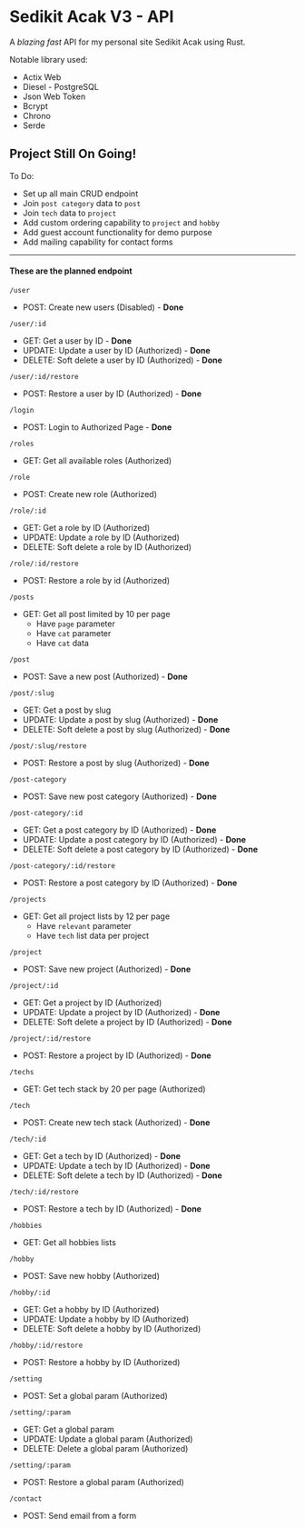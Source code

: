 
# Sedikit Acak V3 - API

A *blazing fast* API for my personal site Sedikit Acak using Rust.

Notable library used:

- Actix Web
- Diesel - PostgreSQL
- Json Web Token
- Bcrypt
- Chrono
- Serde

**Project Still On Going!**
---

To Do:
- Set up all main CRUD endpoint
- Join `post category` data to `post`
- Join `tech` data to `project`
- Add custom ordering capability to `project` and `hobby`
- Add guest account functionality for demo purpose
- Add mailing capability for contact forms

---

#### These are the planned endpoint

`/user`
- POST: Create new users (Disabled) - **Done**

`/user/:id`
- GET: Get a user by ID - **Done**
- UPDATE: Update a user by ID (Authorized) - **Done**
- DELETE: Soft delete a user by ID (Authorized) - **Done**

`/user/:id/restore`
- POST: Restore a user by ID (Authorized) - **Done**

`/login`
- POST: Login to Authorized Page - **Done**

`/roles`
- GET: Get all available roles (Authorized)

`/role`
- POST: Create new role (Authorized)

`/role/:id`
- GET: Get a role by ID (Authorized)
- UPDATE: Update a role by ID  (Authorized)
- DELETE: Soft delete a role by ID  (Authorized)

`/role/:id/restore`
- POST: Restore a role by id (Authorized)

`/posts`
- GET: Get all post limited by 10 per page
    - Have `page` parameter
    - Have `cat` parameter
    - Have `cat` data

`/post`
- POST: Save a new post (Authorized) - **Done**

`/post/:slug`
- GET: Get a post by slug
- UPDATE: Update a post by slug  (Authorized) - **Done**
- DELETE: Soft delete a post by slug  (Authorized) - **Done**

`/post/:slug/restore`
- POST: Restore a post by slug (Authorized) - **Done**

`/post-category`
- POST: Save new post category (Authorized) - **Done**

`/post-category/:id`
- GET: Get a post category by ID  (Authorized) - **Done**
- UPDATE: Update a post category by ID  (Authorized) - **Done**
- DELETE: Soft delete a post category by ID  (Authorized) - **Done**

`/post-category/:id/restore`
- POST: Restore a post category by ID (Authorized) - **Done**

`/projects`
- GET: Get all project lists by 12 per page
    - Have `relevant` parameter
    - Have `tech` list data per project

`/project`
- POST: Save new project (Authorized) - **Done**

`/project/:id`
- GET: Get a project by ID (Authorized)
- UPDATE: Update a project by ID  (Authorized) - **Done**
- DELETE: Soft delete a project by ID  (Authorized) - **Done**

`/project/:id/restore`
- POST: Restore a project by ID (Authorized) - **Done**

`/techs`
- GET: Get tech stack by 20 per page (Authorized)

`/tech`
- POST: Create new tech stack (Authorized) - **Done**

`/tech/:id`
- GET: Get a tech by ID (Authorized) - **Done**
- UPDATE: Update a tech by ID  (Authorized) - **Done**
- DELETE: Soft delete a tech by ID  (Authorized) - **Done**

`/tech/:id/restore`
- POST: Restore a tech by ID (Authorized) - **Done**

`/hobbies`
- GET: Get all hobbies lists

`/hobby`
- POST: Save new hobby (Authorized)

`/hobby/:id`
- GET: Get a hobby by ID (Authorized)
- UPDATE: Update a hobby by ID  (Authorized)
- DELETE: Soft delete a hobby by ID  (Authorized)

`/hobby/:id/restore`
- POST: Restore a hobby by ID (Authorized)

`/setting`
- POST: Set a global param  (Authorized)

`/setting/:param`
- GET: Get a global param
- UPDATE: Update a global param  (Authorized)
- DELETE: Delete a global param  (Authorized)

`/setting/:param`
- POST: Restore a global param (Authorized)

`/contact`
- POST: Send email from a form